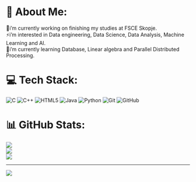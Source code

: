 # 📌 About Me:
🔭i’m currently working on finishing my studies at FSCE Skopje.<br>⚡i’m interested in Data engineering, Data Science, Data Analysis, Machine Learning and AI.<br>🌱i’m currently learning Database, Linear algebra and Parallel Distributed Processing.


# 💻 Tech Stack:
![C](https://img.shields.io/badge/c-%2300599C.svg?style=flat&logo=c&logoColor=white) ![C++](https://img.shields.io/badge/c++-%2300599C.svg?style=flat&logo=c%2B%2B&logoColor=white) ![HTML5](https://img.shields.io/badge/html5-%23E34F26.svg?style=flat&logo=html5&logoColor=white) ![Java](https://img.shields.io/badge/java-%23ED8B00.svg?style=flat&logo=openjdk&logoColor=white) ![Python](https://img.shields.io/badge/python-3670A0?style=flat&logo=python&logoColor=ffdd54) ![Git](https://img.shields.io/badge/git-%23F05033.svg?style=flat&logo=git&logoColor=white) ![GitHub](https://img.shields.io/badge/github-%23121011.svg?style=flat&logo=github&logoColor=white)
# 📊 GitHub Stats:
![](https://github-readme-stats.vercel.app/api?username=stamenovmartin&theme=transparent&hide_border=true&include_all_commits=true&count_private=false)<br/>
![](https://github-readme-streak-stats.herokuapp.com/?user=stamenovmartin&theme=transparent&hide_border=true)<br/>
![](https://github-readme-stats.vercel.app/api/top-langs/?username=stamenovmartin&theme=transparent&hide_border=true&include_all_commits=true&count_private=false&layout=compact)

---
[![](https://visitcount.itsvg.in/api?id=stamenovmartin&icon=3&color=12)](https://visitcount.itsvg.in)

<!-- Proudly created with GPRM ( https://gprm.itsvg.in ) -->

